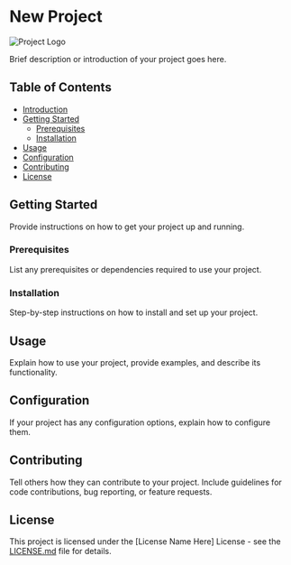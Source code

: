 # New Project

![Project Logo](https://placekitten.com/200/100) <!-- Replace with your project logo or image -->

Brief description or introduction of your project goes here.

## Table of Contents

- [Introduction](#project-title)
- [Getting Started](#getting-started)
  - [Prerequisites](#prerequisites)
  - [Installation](#installation)
- [Usage](#usage)
- [Configuration](#configuration)
- [Contributing](#contributing)
- [License](#license)

## Getting Started

Provide instructions on how to get your project up and running.

### Prerequisites

List any prerequisites or dependencies required to use your project.

### Installation

Step-by-step instructions on how to install and set up your project.

## Usage

Explain how to use your project, provide examples, and describe its functionality.

## Configuration

If your project has any configuration options, explain how to configure them.

## Contributing

Tell others how they can contribute to your project. Include guidelines for code contributions, bug reporting, or feature requests.

## License

This project is licensed under the [License Name Here] License - see the [LICENSE.md](LICENSE.md) file for details.

